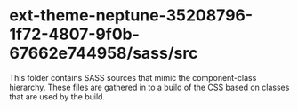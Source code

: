 # ext-theme-neptune-35208796-1f72-4807-9f0b-67662e744958/sass/src

This folder contains SASS sources that mimic the component-class hierarchy. These files
are gathered in to a build of the CSS based on classes that are used by the build.
